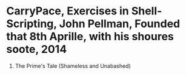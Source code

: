 CarryPace,
Exercises in Shell-Scripting,
John Pellman,
Founded that 8th Aprille, with his shoures soote, 2014
=============================================================
1. The Prime's Tale (Shameless and Unabashed)

